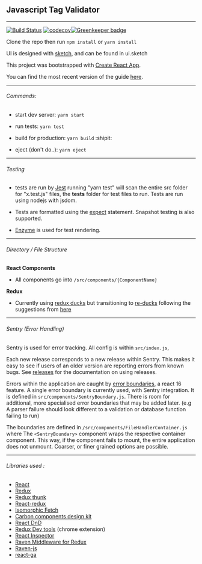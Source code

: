 ## Javascript Tag Validator
---
[![Build Status](https://travis-ci.org/theobarberbany/js_tag_validator.svg?branch=master)](https://travis-ci.org/theobarberbany/js_tag_validator) [![codecov](https://codecov.io/gh/theobarberbany/js_tag_validator/branch/master/graph/badge.svg)](https://codecov.io/gh/theobarberbany/js_tag_validator)[![Greenkeeper badge](https://badges.greenkeeper.io/theobarberbany/js_tag_validator.svg)](https://greenkeeper.io/)

Clone the repo then run `npm install` or `yarn install`

UI is designed with [sketch](https://www.sketchapp.com/), and can be found in ui.sketch

This project was bootstrapped with [Create React App](https://github.com/facebookincubator/create-react-app).

You can find the most recent version of the guide [here](https://github.com/facebookincubator/create-react-app/blob/master/packages/react-scripts/template/README.md).

---

###### Commands:

  - start dev server: `yarn start`

  - run tests: `yarn test`

  - build for production: `yarn build`  :shipit:

  - eject (don't do..): `yarn eject`

---

###### Testing

  * tests are run by [Jest](https://facebook.github.io/jest/) running "yarn test" will
    scan the entire src folder for "x.test.js" files, the __tests__ folder for test files to run.
    Tests are run using nodejs with jsdom.

  *  Tests are formatted using the [expect](https://facebook.github.io/jest/docs/en/expect.html) statement.
     Snapshot testing is also supported.

  * [Enzyme](http://airbnb.io/enzyme/) is used for test rendering.

---

###### Directory / File Structure

**React Components**

  * All components go into `/src/components/{ComponentName}`

**Redux**

  * Currently using [redux ducks](https://github.com/erikras/ducks-modular-redux) but transitioning to [re-ducks](https://github.com/alexnm/re-ducks) following the suggestions from [here](https://medium.freecodecamp.org/scaling-your-redux-app-with-ducks-6115955638be)


---

###### Sentry (Error Handling)

Sentry is used for error tracking.  All config is within `src/index.js`, 

Each new release corresponds to a new release within Sentry. This makes it easy to see if users of an older version are reporting errors from known bugs. See [releases](https://docs.sentry.io/learn/releases/) for the documentation on using releases.

Errors within the application are caught by [error boundaries](https://reactjs.org/blog/2017/07/26/error-handling-in-react-16.html), a react 16 feature. A single error boundary is currently used, with Sentry integration. It is defined in `src/components/SentryBoundary.js`. There is room for additional, more specialised error boundaries that may be added later. (e.g A parser failure should look different to a validation or database function failing to run)

The boundaries are defined in `/src/components/FileHandlerContainer.js` where The `<SentryBoundary>` component wraps the respective container component. This way, if the component fails to mount, the entire application does not unmount. Coarser, or finer grained options are possible. 

---

###### Libraries used :

 - [React](https://reactjs.org/)
 - [Redux](https://github.com/reactjs/redux)
 - [Redux thunk](https://github.com/gaearon/redux-thunk)
 - [React-redux](https://github.com/reactjs/react-redux)
 - [Isomorphic Fetch](https://github.com/matthew-andrews/isomorphic-fetch)
 - [Carbon components design kit](http://carbondesignsystem.com/)
 - [React DnD](https://github.com/react-dnd/react-dnd)
 - [Redux Dev tools](https://github.com/zalmoxisus/redux-devtools-extension) (chrome extension)
 - [React Inspector](https://github.com/xyc/react-inspector)
 - [Raven Middleware for Redux](https://github.com/captbaritone/raven-for-redux)
 - [Raven-js](https://github.com/getsentry/raven-js)
 - [react-ga](https://github.com/react-ga/react-ga)
